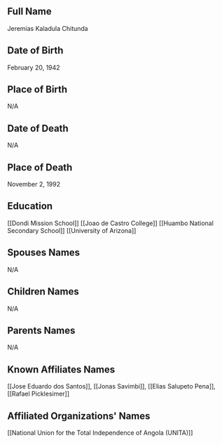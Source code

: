 ## Full Name
Jeremias Kaladula Chitunda

## Date of Birth
February 20, 1942

## Place of Birth
N/A

## Date of Death
N/A

## Place of Death
November 2, 1992

## Education
[[Dondi Mission School]]
[[Joao de Castro College]]
[[Huambo National Secondary School]]
[[University of Arizona]]

## Spouses Names
N/A

## Children Names
N/A

## Parents Names
N/A

## Known Affiliates Names
[[Jose Eduardo dos Santos]], [[Jonas Savimbi]], [[Elias Salupeto Pena]], [[Rafael Picklesimer]]

## Affiliated Organizations' Names
[[National Union for the Total Independence of Angola (UNITA)]]